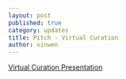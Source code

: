 ```yaml
---
layout: post
published: true
category: updates
title: Pitch - Virtual Curation
author: xinwen
---
```

[Virtual Curation Presentation](https://drive.google.com/file/d/0B_mpXtZwY9SRZDY2ZEVpb2hRM28/view?usp=sharing)